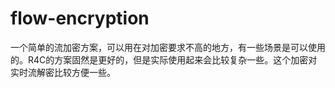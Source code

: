 # flow-encryption
一个简单的流加密方案，可以用在对加密要求不高的地方，有一些场景是可以使用的。R4C的方案固然是更好的，但是实际使用起来会比较复杂一些。这个加密对实时流解密比较方便一些。
